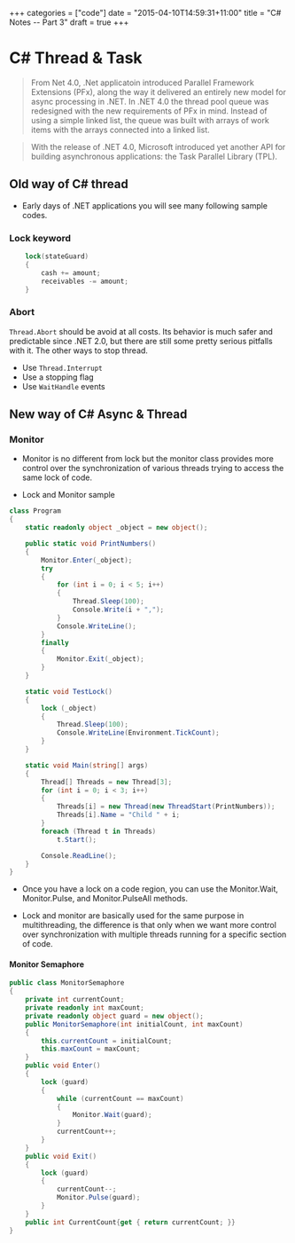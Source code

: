 +++
categories = ["code"]
date = "2015-04-10T14:59:31+11:00"
title = "C# Notes -- Part 3"
draft = true
+++


# C# Thread & Task

> From Net 4.0, .Net applicatoin introduced Parallel Framework Extensions (PFx), along the way it delivered an entirely new model for async processing in
.NET. In .NET 4.0 the thread pool queue was redesigned with the new requirements of PFx in mind. Instead of using a simple linked list, the queue was built with arrays of work items with the arrays connected into a linked list.

> With the release of .NET 4.0, Microsoft introduced yet another API for building asynchronous applications: the
Task Parallel Library (TPL).
 

## Old way of C# thread

* Early days of .NET applications you will see many following sample codes.

### Lock keyword

```cs
    lock(stateGuard)
    {
        cash += amount;
        receivables -= amount;
    }
```

### Abort 

`Thread.Abort` should be avoid at all costs. Its behavior is much safer and predictable since .NET 2.0, but there are still some pretty serious pitfalls with it. The other ways to stop thread.
* Use `Thread.Interrupt`
* Use a stopping flag
* Use `WaitHandle` events

## New way of C# Async & Thread

### Monitor 

*  Monitor is no different from lock but the monitor class provides more control over the synchronization of various threads trying to access the same lock of code.

* Lock and Monitor sample

```cs
class Program  
{  
    static readonly object _object = new object();  

    public static void PrintNumbers()  
    {  
        Monitor.Enter(_object);  
        try  
        {  
            for (int i = 0; i < 5; i++)  
            {  
                Thread.Sleep(100);  
                Console.Write(i + ",");  
            }  
            Console.WriteLine();  
        }  
        finally  
        {  
            Monitor.Exit(_object);  
        }  
    }  

    static void TestLock()  
    {            
        lock (_object)  
        {  
            Thread.Sleep(100);  
            Console.WriteLine(Environment.TickCount);  
        }  
    }  

    static void Main(string[] args)      
    {            
        Thread[] Threads = new Thread[3];  
        for (int i = 0; i < 3; i++)  
        {  
            Threads[i] = new Thread(new ThreadStart(PrintNumbers));  
            Threads[i].Name = "Child " + i;  
        }  
        foreach (Thread t in Threads)  
            t.Start();  

        Console.ReadLine();  
    }  
}  
```

* Once you have a lock on a code region, you can use the Monitor.Wait, Monitor.Pulse, and Monitor.PulseAll methods.

* Lock and monitor are basically used for the same purpose in multithreading, the difference is that only when we want more control over synchronization with multiple threads running for a specific section of code.


#### Monitor Semaphore


```cs
public class MonitorSemaphore
{
    private int currentCount;
    private readonly int maxCount;
    private readonly object guard = new object();
    public MonitorSemaphore(int initialCount, int maxCount)
    {
        this.currentCount = initialCount;
        this.maxCount = maxCount;
    }
    public void Enter()
    {
        lock (guard)
        {
            while (currentCount == maxCount)
            {
                Monitor.Wait(guard);
            }
            currentCount++;
        }
    }
    public void Exit()
    {
        lock (guard)
        {
            currentCount--;
            Monitor.Pulse(guard);
        }
    }
    public int CurrentCount{get { return currentCount; }}
}
```

